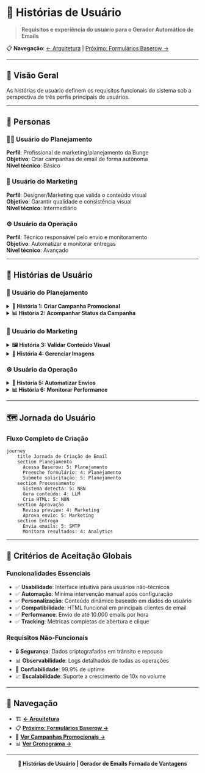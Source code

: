 # 👥 Histórias de Usuário

> **Requisitos e experiência do usuário para o Gerador Automático de Emails**

📋 **Navegação**: [← Arquitetura](arquitetura.md) | [Próximo: Formulários Baserow →](baserow-forms.md)

---

## 🎯 Visão Geral

As histórias de usuário definem os requisitos funcionais do sistema sob a perspectiva de três perfis principais de usuários.

---

## 👤 Personas

### 🧑‍💼 Usuário do Planejamento
**Perfil**: Profissional de marketing/planejamento da Bunge  
**Objetivo**: Criar campanhas de email de forma autônoma  
**Nível técnico**: Básico

### 🎨 Usuário do Marketing
**Perfil**: Designer/Marketing que valida o conteúdo visual  
**Objetivo**: Garantir qualidade e consistência visual  
**Nível técnico**: Intermediário

### ⚙️ Usuário da Operação
**Perfil**: Técnico responsável pelo envio e monitoramento  
**Objetivo**: Automatizar e monitorar entregas  
**Nível técnico**: Avançado

---

## 📝 Histórias de Usuário

### 👤 Usuário do Planejamento

<details>
<summary><strong>📧 História 1: Criar Campanha Promocional</strong></summary>

> **Como** um profissional de planejamento da Bunge  
> **Quero** solicitar a criação de um email promocional  
> **Para que** possa automatizar campanhas sem depender de desenvolvimento técnico

#### ✅ Critérios de Aceitação
- [ ] Posso acessar um formulário simples no Baserow
- [ ] Posso selecionar o tipo de campanha (promocional, transacional, relacional, SAC)
- [ ] Posso inserir conteúdo específico, links e mensagens personalizadas
- [ ] Posso definir datas de envio e segmentação
- [ ] Recebo confirmação automática da solicitação

#### 🔧 Cenários de Teste
1. **Cenário Feliz**: Criar campanha "Indique um Amigo" com todos os campos preenchidos
2. **Cenário de Erro**: Tentar submeter sem campos obrigatórios
3. **Cenário Edge**: Criar campanha com data de envio no passado

</details>

<details>
<summary><strong>📊 História 2: Acompanhar Status da Campanha</strong></summary>

> **Como** um profissional de planejamento  
> **Quero** acompanhar o status da minha solicitação  
> **Para que** possa saber quando a campanha será enviada

#### ✅ Critérios de Aceitação
- [ ] Posso ver o status atual da campanha (Rascunho, Aprovado, Em Produção, Enviado)
- [ ] Recebo notificações sobre mudanças de status
- [ ] Posso ver métricas básicas após o envio
- [ ] Posso editar campanhas em status "Rascunho"

</details>

### 🎨 Usuário do Marketing

<details>
<summary><strong>🖼️ História 3: Validar Conteúdo Visual</strong></summary>

> **Como** um profissional de marketing  
> **Quero** que o sistema gere automaticamente o HTML do email  
> **Para que** não precise criar manualmente cada template

#### ✅ Critérios de Aceitação
- [ ] O sistema aplica automaticamente o template correto baseado no tipo de campanha
- [ ] O conteúdo personalizado é inserido no local correto
- [ ] O HTML gerado é compatível com clientes de email
- [ ] As imagens são referenciadas corretamente
- [ ] O sistema indica as especificações de imagens necessárias

#### 🎨 Especificações Visuais
- **Largura**: 600px máximo
- **Fontes**: Arial, Helvetica, sans-serif
- **Cores**: Paleta da marca Bunge
- **Responsividade**: Table-based para compatibilidade

</details>

<details>
<summary><strong>📸 História 4: Gerenciar Imagens</strong></summary>

> **Como** um profissional de marketing  
> **Quero** receber especificações claras das imagens necessárias  
> **Para que** possa criar os assets corretos

#### ✅ Critérios de Aceitação
- [ ] Recebo notificação com especificações de imagens (dimensões, formato, peso)
- [ ] Posso fazer upload das imagens na pasta correta
- [ ] O sistema valida automaticamente as imagens
- [ ] Recebo feedback sobre imagens com problemas

</details>

### ⚙️ Usuário da Operação

<details>
<summary><strong>🚀 História 5: Automatizar Envios</strong></summary>

> **Como** um profissional da operação  
> **Quero** que o sistema envie emails automaticamente  
> **Para que** não precise fazer envios manuais

#### ✅ Critérios de Aceitação
- [ ] O sistema envia emails na data e hora programadas
- [ ] A segmentação é aplicada corretamente
- [ ] O tracking de abertura e clique funciona
- [ ] Relatórios de performance são gerados automaticamente
- [ ] Falhas de envio são reportadas

#### 🔧 Especificações Técnicas
- **SMTP**: Configuração automática
- **Rate Limiting**: Respeitar limites do provedor
- **Retry**: Tentativas automáticas em caso de falha
- **Logs**: Registro completo de todas as operações

</details>

<details>
<summary><strong>📊 História 6: Monitorar Performance</strong></summary>

> **Como** um profissional da operação  
> **Quero** acompanhar métricas de performance  
> **Para que** possa otimizar futuras campanhas

#### ✅ Critérios de Aceitação
- [ ] Posso ver taxa de abertura em tempo real
- [ ] Posso ver taxa de clique por link
- [ ] Posso identificar emails com bounce
- [ ] Posso exportar relatórios em CSV/PDF
- [ ] Posso comparar performance entre campanhas

</details>

---

## 🗺️ Jornada do Usuário

### Fluxo Completo de Criação

```mermaid
journey
    title Jornada de Criação de Email
    section Planejamento
      Acessa Baserow: 5: Planejamento
      Preenche formulário: 4: Planejamento
      Submete solicitação: 5: Planejamento
    section Processamento
      Sistema detecta: 5: N8N
      Gera conteúdo: 4: LLM
      Cria HTML: 5: N8N
    section Aprovação
      Revisa preview: 4: Marketing
      Aprova envio: 5: Marketing
    section Entrega
      Envia emails: 5: SMTP
      Monitora resultados: 4: Analytics
```

---

## 🎯 Critérios de Aceitação Globais

### Funcionalidades Essenciais
- ✅ **Usabilidade**: Interface intuitiva para usuários não-técnicos
- ✅ **Automação**: Mínima intervenção manual após configuração
- ✅ **Personalização**: Conteúdo dinâmico baseado em dados do usuário
- ✅ **Compatibilidade**: HTML funcional em principais clientes de email
- ✅ **Performance**: Envio de até 10.000 emails por hora
- ✅ **Tracking**: Métricas completas de abertura e clique

### Requisitos Não-Funcionais
- 🔒 **Segurança**: Dados criptografados em trânsito e repouso
- 📊 **Observabilidade**: Logs detalhados de todas as operações
- 🔄 **Confiabilidade**: 99.9% de uptime
- 📈 **Escalabilidade**: Suporte a crescimento de 10x no volume

---

## 🔗 Navegação

- 🏗️ **[← Arquitetura](arquitetura.md)**
- 📋 **[Próximo: Formulários Baserow →](baserow-forms.md)**
- 🎁 **[Ver Campanhas Promocionais →](campanhas-promocionais.md)**
- 📊 **[Ver Cronograma →](cronograma.md)**

---

<div align="center">
  <strong>👥 Histórias de Usuário | Gerador de Emails Fornada de Vantagens</strong>
</div> 